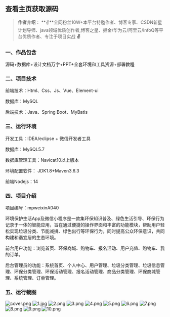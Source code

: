 
 
## 查看主页获取源码

> **作者介绍**： **✌**全网粉丝10W+本平台特邀作者、博客专家、CSDN新星计划导师、java领域优质创作者,博客之星、掘金/华为云/阿里云/InfoQ等平台优质作者、专注于项目实战 **✌**

  

### 一、作品包含

源码+数据库+设计文档万字+PPT+全套环境和工具资源+部署教程

### 二、项目技术

前端技术：Html、Css、Js、Vue、Element-ui

数据库：MySQL

后端技术：Java、Spring Boot、MyBatis

  

### 三、运行环境

开发工具：IDEA/eclipse + 微信开发者工具

数据库：MySQL5.7

数据库管理工具：Navicat10以上版本

环境配置软件： JDK1.8+Maven3.6.3

前端Nodejs：14


### 四、项目介绍
项目编号：mpweixinA040

环境保护生活App及微信小程序是一款集环保知识普及、绿色生活引导、环保行为记录于一体的智能应用，旨在通过便捷的操作界面和丰富的功能模块，帮助用户轻松实现垃圾分类、节能减排、绿色出行等环保行为，同时提高公众环保意识，共同构建和谐宜居的生态环境。

前台用户功能：浏览首页、环保商城、购物车、报名活动、用户充值、购物车、我的订单。

后台管理员的功能：系统首页、个人中心、用户管理、垃圾分类管理、垃圾信息管理、环保分类管理、环保活动管理、报名活动管理、商品分类管理、环保商城管理、系统管理、订单管理。

### 五、运行截图

![cover.png](./cover.png)
![1.jpg](./1.jpg)
![2.png](./2.png)
![3.png](./3.png)
![4.png](./4.png)
![5.png](./5.png)
![6.png](./6.png)
![7.png](./7.png)
![8.png](./8.png)
![9.png](./9.png)
![10.png](./10.png)




  
